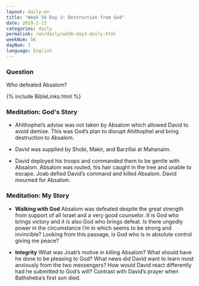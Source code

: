 ```yaml
---
layout: daily-en
title: "Week 56 Day 3: Destruction from God"
date: 2019-2-13
categories: daily
permalink: /en/daily/wk56-day3-daily.html
weekNum: 56
dayNum: 3
language: English
---
```


### Question     
Who defeated Absalom?

{% include BibleLinks.html %} 

### Meditation: God's Story   
+ Ahithophel’s advise was not taken by Absalom which allowed David to avoid demise. This was God’s plan to disrupt Ahithophel and bring destruction to Absalom.

+ David was supplied by Shobi, Makir, and Barzillai at Mahanaim.

+ David deployed his troops and commanded them to be gentle with Absalom. Absalom was routed, his hair caught in the tree and unable to escape. Joab defied David’s command and killed Absalom. David mourned for Absalom.

### Meditation: My Story   
+ **Walking with God** Absalom was defeated despite the great strength from support of all Israel and a very good counselor. It is God who brings victory and it is also God who brings defeat. Is there ungodly power in the circumstance I’m in which seems to be strong and invincible? Looking from this passage, is God who is in absolute control giving me peace?

+ **Integrity** What was Joab’s motive in killing Absalom? What should have he done to be pleasing to God? What news did David want to learn most anxiously from the two messengers? How would David react differently had he submitted to God’s will? Contrast with David’s prayer when Bathsheba’s first son died.
